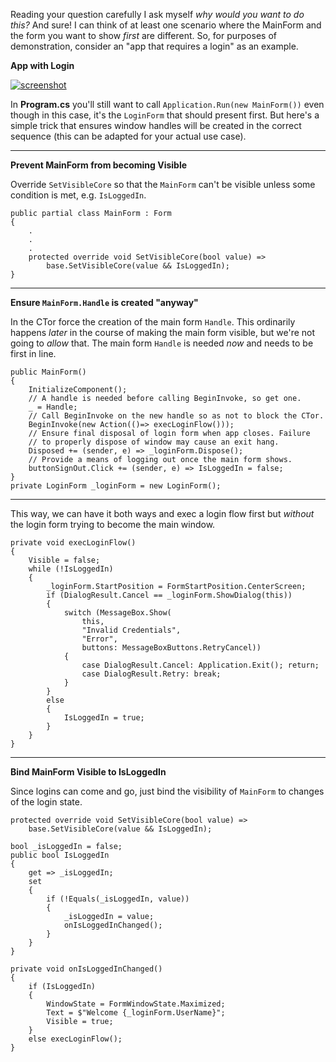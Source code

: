 Reading your question carefully I ask myself _why would you want to do this?_ And sure! I can think of at least one scenario where the MainForm and the form you want to show _first_ are different. So, for purposes of demonstration, consider an "app that requires a login" as an example.

**App with Login**

[![screenshot][1]][1]

In **Program.cs** you'll still want to call `Application.Run(new MainForm())` even though in this case, it's the `LoginForm` that should present first. But here's a simple trick that ensures window handles will be created in the correct sequence (this can be adapted for your actual use case).

***
**Prevent MainForm from becoming Visible**

Override `SetVisibleCore` so that the `MainForm` can't be visible unless some condition is met, e.g. `IsLoggedIn`.

    public partial class MainForm : Form
    {
        .
        .
        .
        protected override void SetVisibleCore(bool value) =>
            base.SetVisibleCore(value && IsLoggedIn);
    }
***
**Ensure `MainForm.Handle` is created "anyway"**

In the CTor force the creation of the main form `Handle`. This ordinarily happens _later_ in the course of making the main form visible, but we're not going to _allow_ that. The main form `Handle` is needed _now_ and needs to be first in line.

    public MainForm()
    {
        InitializeComponent();
        // A handle is needed before calling BeginInvoke, so get one.
        _ = Handle;
        // Call BeginInvoke on the new handle so as not to block the CTor.
        BeginInvoke(new Action(()=> execLoginFlow()));
        // Ensure final disposal of login form when app closes. Failure
        // to properly dispose of window may cause an exit hang.
        Disposed += (sender, e) => _loginForm.Dispose();
        // Provide a means of logging out once the main form shows.
        buttonSignOut.Click += (sender, e) => IsLoggedIn = false;
    }
    private LoginForm _loginForm = new LoginForm();
***
This way, we can have it both ways and exec a login flow first but _without_ the login form trying to become the main window.

    private void execLoginFlow()
    {
        Visible = false;
        while (!IsLoggedIn)
        {
            _loginForm.StartPosition = FormStartPosition.CenterScreen;
            if (DialogResult.Cancel == _loginForm.ShowDialog(this))
            {
                switch (MessageBox.Show(
                    this,
                    "Invalid Credentials",
                    "Error",
                    buttons: MessageBoxButtons.RetryCancel))
                {
                    case DialogResult.Cancel: Application.Exit(); return;
                    case DialogResult.Retry: break;
                }
            }
            else
            {
                IsLoggedIn = true;
            }
        }
    }

***
**Bind MainForm Visible to IsLoggedIn**

Since logins can come and go, just bind the visibility of `MainForm` to changes of the login state.

    protected override void SetVisibleCore(bool value) =>
        base.SetVisibleCore(value && IsLoggedIn);

    bool _isLoggedIn = false;
    public bool IsLoggedIn
    {
        get => _isLoggedIn;
        set
        {
            if (!Equals(_isLoggedIn, value))
            {
                _isLoggedIn = value;
                onIsLoggedInChanged();
            }
        }
    }

    private void onIsLoggedInChanged()
    {
        if (IsLoggedIn)
        {
            WindowState = FormWindowState.Maximized;
            Text = $"Welcome {_loginForm.UserName}";
            Visible = true;
        }
        else execLoginFlow();
    }


  [1]: https://i.stack.imgur.com/SMRpp.png